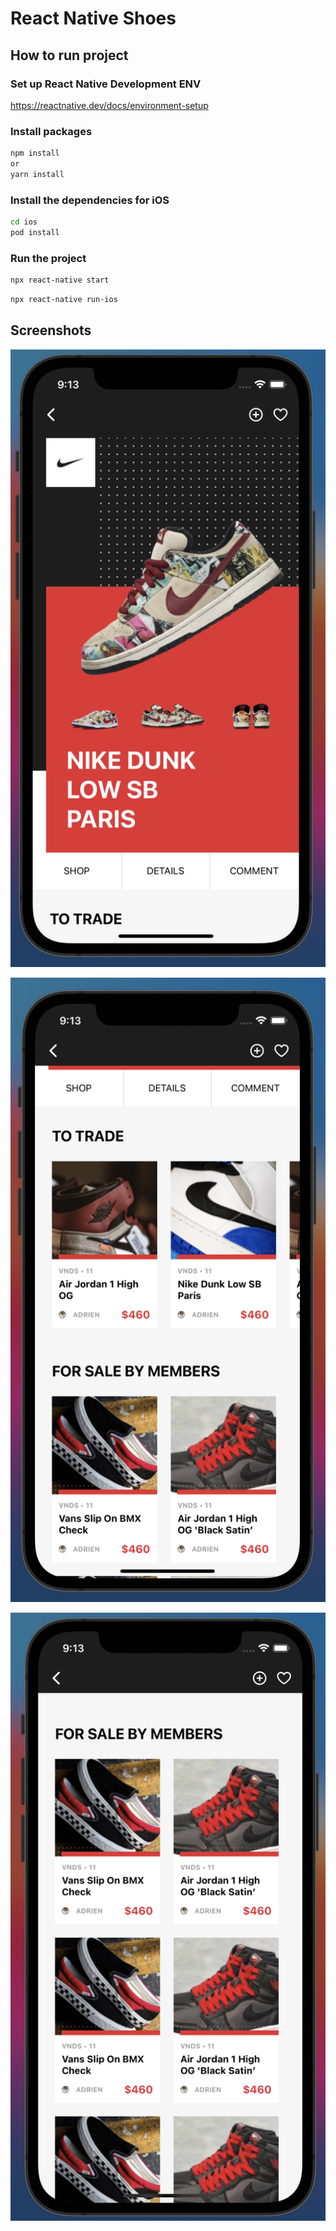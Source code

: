 # React Native Shoes

## How to run project
### Set up React Native Development ENV
https://reactnative.dev/docs/environment-setup

### Install packages
```bash
npm install
or
yarn install
```

### Install the dependencies for iOS
```bash
cd ios
pod install
```

### Run the project
```bash
npx react-native start
```

```bash
npx react-native run-ios
```

## Screenshots
![ss1](./screenshots/ss1.png)

![ss2](./screenshots/ss2.png)

![ss3](./screenshots/ss3.png)

